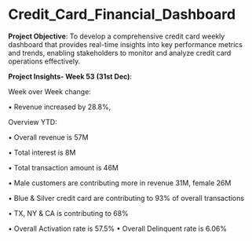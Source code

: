 # Credit_Card_Financial_Dashboard
**Project Objective**: To develop a comprehensive credit card weekly dashboard that provides real-time insights into key performance metrics and trends, enabling stakeholders to monitor and analyze credit card operations effectively.

**Project Insights- Week 53 (31st Dec)**:

Week over Week change: 

• Revenue increased by 28.8%, 

Overview YTD:

• Overall revenue is 57M

• Total interest is 8M

• Total transaction amount is 46M

• Male customers are contributing more in revenue 31M, female 26M

• Blue & Silver credit card are contributing to 93% of overall 
transactions

• TX, NY & CA is contributing to 68%

• Overall Activation rate is 57.5%
• Overall Delinquent rate is 6.06%
